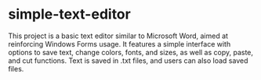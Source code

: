 # simple-text-editor
This project is a basic text editor similar to Microsoft Word, aimed at reinforcing Windows Forms usage. It features a simple interface with options to save text, change colors, fonts, and sizes, as well as copy, paste, and cut functions. Text is saved in .txt files, and users can also load saved files.
